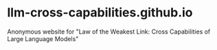 # llm-cross-capabilities.github.io
Anonymous website for "Law of the Weakest Link: Cross Capabilities of Large Language Models"
